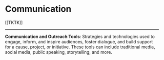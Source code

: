 # Communication

[[TKTK]] 

___
**Communication and Outreach Tools**: Strategies and technologies used to engage, inform, and inspire audiences, foster dialogue, and build support for a cause, project, or initiative. These tools can include traditional media, social media, public speaking, storytelling, and more.